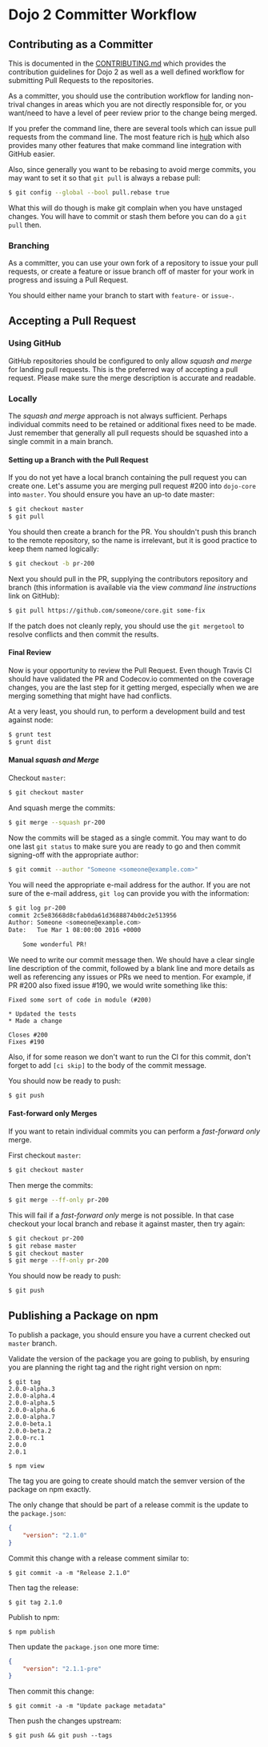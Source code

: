 # Dojo 2 Committer Workflow

## Contributing as a Committer

This is documented in the [CONTRIBUTING.md](../CONTRIBUTING.md) which provides the contribution guidelines for Dojo 2 as well as a well defined workflow for submitting Pull Requests to the repositories.

As a committer, you should use the contribution workflow for landing non-trival changes in areas which you are not directly responsible for, or you want/need to have a level of peer review prior to the change being merged.

If you prefer the command line, there are several tools which can issue pull requests from the command line. The most feature rich is [hub](https://hub.github.com/) which also provides many other features that make command line integration with GitHub easier.

Also, since generally you want to be rebasing to avoid merge commits, you may want to set it so that `git pull` is always a rebase pull:

```sh
$ git config --global --bool pull.rebase true
```

What this will do though is make git complain when you have unstaged changes. You will have to commit or stash them before you can do a `git pull` then.

### Branching

As a committer, you can use your own fork of a repository to issue your pull requests, or create a feature or issue branch off of master for your work in progress and issuing a Pull Request.

You should either name your branch to start with `feature-` or `issue-`.

## Accepting a Pull Request

### Using GitHub

GitHub repositories should be configured to only allow *squash and merge* for landing pull requests. This is the preferred way of accepting a pull request. Please make sure the merge description is accurate and readable.

### Locally

The *squash and merge* approach is not always sufficient. Perhaps individual commits need to be retained or additional fixes need to be made. Just remember that generally all pull requests should be squashed into a single commit in a main branch.

#### Setting up a Branch with the Pull Request

If you do not yet have a local branch containing the pull request you can create one. Let's assume you are merging pull request #200 into `dojo-core` into `master`. You should ensure you have an up-to date master:

```sh
$ git checkout master
$ git pull
```

You should then create a branch for the PR.  You shouldn't push this branch to the remote repository, so the name is irrelevant, but it is good practice to keep them named logically:

```sh
$ git checkout -b pr-200
```

Next you should pull in the PR, supplying the contributors repository and branch (this information is available via the view *command line instructions* link on GitHub):

```sh
$ git pull https://github.com/someone/core.git some-fix
```

If the patch does not cleanly reply, you should use the `git mergetool` to resolve conflicts and then commit the results.

#### Final Review

Now is your opportunity to review the Pull Request.  Even though Travis CI should have validated the PR and Codecov.io commented on the coverage changes, you are the last step for it getting merged, especially when we are merging something that might have had conflicts.

At a very least, you should run, to perform a development build and test against node:

```sh
$ grunt test
$ grunt dist
```

#### Manual *squash and Merge*

Checkout `master`:

```sh
$ git checkout master
```

And squash merge the commits:

```sh
$ git merge --squash pr-200
```

Now the commits will be staged as a single commit.  You may want to do one last `git status` to make sure you are ready to go and then commit signing-off with the appropriate author:

```sh
$ git commit --author "Someone <someone@example.com>"
```

You will need the appropriate e-mail address for the author.  If you are not sure of the e-mail address, `git log` can provide you with the information:

```sh
$ git log pr-200
commit 2c5e83668d8cfab0da61d3688874b0dc2e513956
Author: Someone <someone@example.com>
Date:   Tue Mar 1 08:00:00 2016 +0000

    Some wonderful PR!
```

We need to write our commit message then.  We should have a clear single line description of the commit, followed by a blank line and more details as well as referencing any issues or PRs we need to mention.  For example, if PR #200 also fixed issue #190, we would write something like this:

```
Fixed some sort of code in module (#200)

* Updated the tests
* Made a change

Closes #200
Fixes #190
```

Also, if for some reason we don't want to run the CI for this commit, don't forget to add `[ci skip]` to the body of the commit message.

You should now be ready to push:

```sh
$ git push
```

#### Fast-forward only Merges

If you want to retain individual commits you can perform a *fast-forward only* merge.

First checkout `master`:

```sh
$ git checkout master
```

Then merge the commits:

```sh
$ git merge --ff-only pr-200
```

This will fail if a *fast-forward only* merge is not possible. In that case checkout your local branch and rebase it against master, then try again:

```sh
$ git checkout pr-200
$ git rebase master
$ git checkout master
$ git merge --ff-only pr-200
```

You should now be ready to push:

```sh
$ git push
```

## Publishing a Package on npm

To publish a package, you should ensure you have a current checked out `master` branch.

Validate the version of the package you are going to publish, by ensuring you are planning the right
tag and the right right version on npm:

```
$ git tag
2.0.0-alpha.3
2.0.0-alpha.4
2.0.0-alpha.5
2.0.0-alpha.6
2.0.0-alpha.7
2.0.0-beta.1
2.0.0-beta.2
2.0.0-rc.1
2.0.0
2.0.1

$ npm view
```

The tag you are going to create should match the semver version of the package on npm exactly.

The only change that should be part of a release commit is the update to the `package.json`:

```json
{
    "version": "2.1.0"
}
```

Commit this change with a release comment similar to:

```
$ git commit -a -m "Release 2.1.0"
```

Then tag the release:

```
$ git tag 2.1.0
```

Publish to npm:

```
$ npm publish
```

Then update the `package.json` one more time:

```json
{
    "version": "2.1.1-pre"
}
```

Then commit this change:

```
$ git commit -a -m "Update package metadata"
```

Then push the changes upstream:

```
$ git push && git push --tags
```
